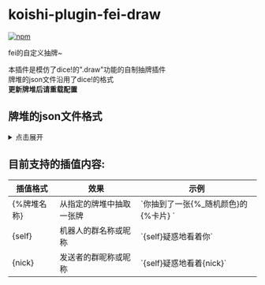 # koishi-plugin-fei-draw

[![npm](https://img.shields.io/npm/v/koishi-plugin-fei-draw?style=flat-square)](https://www.npmjs.com/package/koishi-plugin-fei-draw)

fei的自定义抽牌~

本插件是模仿了dice!的".draw"功能的自制抽牌插件<br>
牌堆的json文件沿用了dice!的格式<br>
**更新牌堆后请重载配置**

## 牌堆的json文件格式
<details>
<summary>点击展开</summary>
<pre>
\`\`\`json
{
  "牌堆名称1": [
    "内容1",
    "内容2",
    ...
  ],
  "牌堆名称2": [
    "内容1",
    "内容2",
    ...
  ],
  "_备注": ["..."]
}
\`\`\`
</pre>
</details>

## 目前支持的插值内容:

插值格式 | 效果 | 示例
--- | --- | ---
{%牌堆名称} | 从指定的牌堆中抽取一张牌 | \`你抽到了一张{%_随机颜色}的{%卡片} \`
{self} | 机器人的群名称或昵称 | \`{self}疑惑地看着你\`
{nick} | 发送者的群昵称或昵称 | \`{self}疑惑地看着{nick}\`

